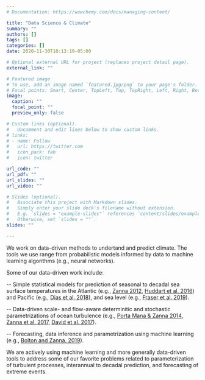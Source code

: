 ```yaml
---
# Documentation: https://wowchemy.com/docs/managing-content/

title: "Data Science & Climate"
summary: ""
authors: []
tags: []
categories: []
date: 2020-11-30T10:13:19-05:00

# Optional external URL for project (replaces project detail page).
external_link: ""

# Featured image
# To use, add an image named `featured.jpg/png` to your page's folder.
# Focal points: Smart, Center, TopLeft, Top, TopRight, Left, Right, BottomLeft, Bottom, BottomRight.
image:
  caption: ""
  focal_point: ""
  preview_only: false

# Custom links (optional).
#   Uncomment and edit lines below to show custom links.
# links:
# - name: Follow
#   url: https://twitter.com
#   icon_pack: fab
#   icon: twitter

url_code: ""
url_pdf: ""
url_slides: ""
url_video: ""

# Slides (optional).
#   Associate this project with Markdown slides.
#   Simply enter your slide deck's filename without extension.
#   E.g. `slides = "example-slides"` references `content/slides/example-slides.md`.
#   Otherwise, set `slides = ""`.
slides: ""

---
```

We work on data-driven methods to undertand and predict climate. The tools we use range from probabilistic models informed by data to
machine learning algorithms (e.g., neural networks).

Some of our data-driven work include: 

-- Simple statistical models for prediction of seasonal to decadal sea surface temperatures in the Atlantic (e.g., [Zanna 2012](https://laurezanna.github.io/publication/zanna-2012/), [Huddart et al. 2016](https://laurezanna.github.io/publication/huddart-et-al-2016/)) and Pacific (e.g., [Dias et al. 2018](https://laurezanna.github.io/publication/dias-et-al-2018/)), and sea level (e.g., [Fraser et al. 2019](https://laurezanna.github.io/publication/fraser-et-al-2019/)).

-- Data-driven scale- and flow-aware  determinitic and stochastic parametrizations of ocean turbulence (e.g., [Porta Mana & Zanna 2014](https://laurezanna.github.io/publication/portamana-zanna-2014/), [Zanna et al. 2017](https://laurezanna.github.io/publication/zanna-et-al-2017/), [David et al. 2017](https://laurezanna.github.io/publication/david-et-al-2017/)).

-- Forecasting, data inference and parametrization using machine
learning (e.g., [Bolton and Zanna,
2019](https://laurezanna.github.io/publication/bolton-zanna-2018/)).

We are actively using machine learning and more generally data-driven tools to address some of our favorite problems related to parameterization of turbulent processes, interannual to decadal prediction, and forecasting of extreme events. 


